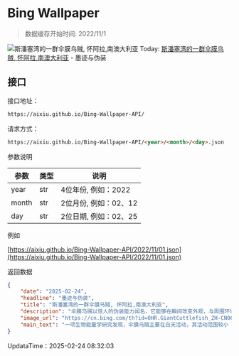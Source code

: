 # Bing Wallpaper

> 数据缓存开始时间: 2022/11/1

![斯潘塞湾的一群伞膜乌贼, 怀阿拉,南澳大利亚](https://cn.bing.com/th?id=OHR.GiantCuttlefish_ZH-CN0670915878_1920x1080.webp)
Today: [斯潘塞湾的一群伞膜乌贼, 怀阿拉,南澳大利亚](https://cn.bing.com/th?id=OHR.GiantCuttlefish_ZH-CN0670915878_1920x1080.webp) - 墨迹与伪装

## 接口

接口地址：

```html
https://aixiu.github.io/Bing-Wallpaper-API/
```

请求方式：

```html
https://aixiu.github.io/Bing-Wallpaper-API/<year>/<month>/<day>.json
```

参数说明

| 参数 | 类型 | 说明 |
| - | - | - |
| year | str | 4位年份, 例如：2022 |
| month | str | 2位月份, 例如：02、12 |
| day | str | 2位日期, 例如：02、25 |

例如

[https://aixiu.github.io/Bing-Wallpaper-API/2022/11/01.json](https://aixiu.github.io/Bing-Wallpaper-API/2022/11/01.json)

返回数据

```json
{
    "date": "2025-02-24",
    "headline": "墨迹与伪装",
    "title": "斯潘塞湾的一群伞膜乌贼, 怀阿拉,南澳大利亚",
    "description": "伞膜乌贼以惊人的伪装能力闻名，它能够在瞬间改变外观，与周围环境融为一体。这种乌贼生活在澳大利亚温带和亚热带水域，从昆士兰州的布里斯班到西澳大利亚州的鲨鱼湾，一直延伸至塔斯马尼亚南部海域。今日图片拍摄于南澳大利亚怀阿拉，这里的伞膜乌贼种群存在显著的性别失衡，雄性数量远多于雌性，因此繁殖权的竞争异常激烈。伞膜乌贼，也被称为澳大利亚巨型乌贼，是地球上体型最大的乌贼之一。其外套膜长度可达 20 英寸，触手完全伸展时总长度可达 39 英寸。体重超过 23 磅。和所有乌贼一样，伞膜乌贼拥有八条腕足、两条触手、三颗心脏和蓝色的血液。不过，它最引人注目的特征是其皮肤中的色素胞，能够迅速改变颜色和图案，以达到伪装的目的。尽管伞膜乌贼是色盲，但其眼睛配备了光感受器，能够检测线性偏振光，从而在捕食和伪装时仍能精确感知周围环境。",
    "image_url": "https://cn.bing.com/th?id=OHR.GiantCuttlefish_ZH-CN0670915878_1920x1080.webp",
    "main_text": "一项生物能量学研究发现，伞膜乌贼主要在白天活动，其活动范围较小（90 至 550 米或 300 至 1800 英尺），但在繁殖季节会迁徙长距离。"
}
```

UpdataTime：2025-02-24 08:32:03
